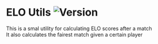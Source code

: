 # ELO Utils ![Version](https://img.shields.io/badge/v-0.0-blue.svg)
This is a smal utility for calculating ELO scores after a match  
It also calculates the fairest match given a certain player